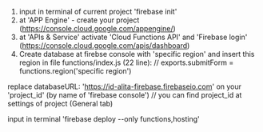 1. input in terminal of current project 'firebase init'
2. at 'APP Engine' - create your project (https://console.cloud.google.com/appengine/)
3. at 'APIs & Service' activate 'Cloud Functions API' and 'Firebase login' (https://console.cloud.google.com/apis/dashboard)
4. Create database at firebse console with 'specific region' and insert this region in file functions/index.js (22 line):
// exports.submitForm = functions.region('specific region')

replace databaseURL: 'https://id-alita-firebase.firebaseio.com' on your 'project_id' (by name of 'firebase console')
// you can find project_id at settings of project (General tab)

input in terminal 'firebase deploy --only functions,hosting'
